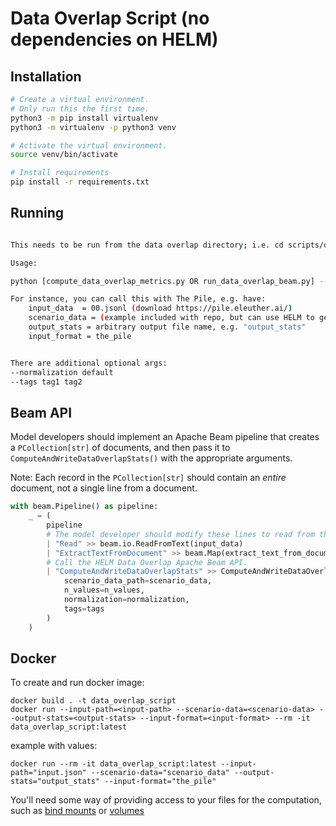 # Data Overlap Script (no dependencies on HELM)


## Installation

```bash
# Create a virtual environment.
# Only run this the first time.
python3 -m pip install virtualenv
python3 -m virtualenv -p python3 venv

# Activate the virtual environment.
source venv/bin/activate

# Install requirements
pip install -r requirements.txt
```

## Running

```bash

This needs to be run from the data overlap directory; i.e. cd scripts/data_overlap if you are at the top level HELM folder

Usage:

python [compute_data_overlap_metrics.py OR run_data_overlap_beam.py] --input-data <input_data> --scenario-data <scenario_data> --output-stats <output_stats> --input-format <input_format>

For instance, you can call this with The Pile, e.g. have:
    input_data  = 00.jsonl (download https://pile.eleuther.ai/)
    scenario_data = (example included with repo, but can use HELM to generate)
    output_stats = arbitrary output file name, e.g. "output_stats"
    input_format = the_pile


There are additional optional args:
--normalization default 
--tags tag1 tag2
```

## Beam API

Model developers should implement an Apache Beam pipeline that creates a `PCollection[str]` of documents, and then pass it to `ComputeAndWriteDataOverlapStats()` with the appropriate arguments.

Note: Each record in the `PCollection[str]` should contain an _entire_ document, not a single line from a document.

```python
with beam.Pipeline() as pipeline:
    _ = (
        pipeline
        # The model developer should modify these lines to read from the actual training set.
        | "Read" >> beam.io.ReadFromText(input_data)
        | "ExtractTextFromDocument" >> beam.Map(extract_text_from_document)
        # Call the HELM Data Overlap Apache Beam API.
        | "ComputeAndWriteDataOverlapStats" >> ComputeAndWriteDataOverlapStats(
            scenario_data_path=scenario_data,
            n_values=n_values,
            normalization=normalization,
            tags=tags
        )
    )
```

## Docker

To create and run docker image:

    docker build . -t data_overlap_script
    docker run --input-path=<input-path> --scenario-data=<scenario-data> --output-stats=<output-stats> --input-format=<input-format> --rm -it data_overlap_script:latest 

example with values:
    
    docker run --rm -it data_overlap_script:latest --input-path="input.json" --scenario-data="scenario_data" --output-stats="output_stats" --input-format="the_pile"

You'll need some way of providing access to your files for the computation, such as [bind mounts](https://docs.docker.com/storage/bind-mounts/) or [volumes](https://docs.docker.com/storage/volumes/)
